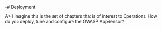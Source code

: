 -# Deployment

A> I imagine this is the set of chapters that is of interest to Operations. How do you deploy, tune and configure the OWASP AppSensor?